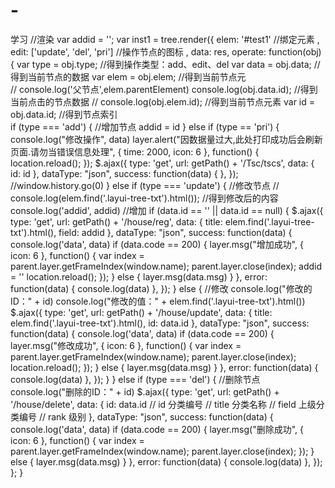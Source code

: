 # -
学习
	//渲染
				var addid = '';
				var inst1 = tree.render({
					elem: '#test1' //绑定元素
						,
					edit: ['update', 'del', 'pri'] //操作节点的图标
						,
					data: res,
					operate: function(obj) {
						var type = obj.type; //得到操作类型：add、edit、del
						var data = obj.data; //得到当前节点的数据
						var elem = obj.elem; //得到当前节点元   
						// console.log('父节点',elem.parentElement)
						console.log(obj.data.id); //得到当前点击的节点数据
						// console.log(obj.elem.id); //得到当前节点元素
						var id = obj.data.id; //得到节点索引  
						if (type === 'add') { //增加节点
							addid = id
						} else if (type == 'pri') {
							console.log("修改操作", data)
							layer.alert("因数据量过大,此处打印成功后会刷新页面.请勿当错误信息处理", {
								time: 2000,
								icon: 6
							}, function() {
								location.reload();
							});
							$.ajax({
								type: 'get',
								url: getPath() + '/Tsc/tscs',
								data: {
									id: id
								},
								dataType: "json",
								success: function(data) { 
								},
							});
							//window.history.go(0)
						} else if (type === 'update') { //修改节点
							// console.log(elem.find('.layui-tree-txt').html()); //得到修改后的内容
							console.log('addid', addid)
							//增加
							if (data.id == '' || data.id == null) {
								$.ajax({
									type: 'get',
									url: getPath() + '/house/reg',
									data: {
										title: elem.find('.layui-tree-txt').html(),
										field: addid
									},
									dataType: "json",
									success: function(data) {
										console.log('data', data)
										if (data.code == 200) {
											layer.msg("增加成功", {
												icon: 6
											}, function() {
												var index = parent.layer.getFrameIndex(window.name);
												parent.layer.close(index);
												addid = ''
												location.reload();
											});
										} else {
											layer.msg(data.msg)
										}
									},
									error: function(data) {
										console.log(data)
									},
								});
							} else { //修改
								console.log("修改的ID：" + id)
								console.log("修改的值：" + elem.find('.layui-tree-txt').html())
								$.ajax({
									type: 'get',
									url: getPath() + '/house/update',
									data: {
										title: elem.find('.layui-tree-txt').html(),
										id: data.id
									},
									dataType: "json",
									success: function(data) {
										console.log('data', data)
										if (data.code == 200) {
											layer.msg("修改成功", {
												icon: 6
											}, function() {
												var index = parent.layer.getFrameIndex(window.name);
												parent.layer.close(index);
												location.reload();
											});
										} else {
											layer.msg(data.msg)
										}
									},
									error: function(data) {
										console.log(data)
									},
								});
							}
						} else if (type === 'del') { //删除节点						
							console.log("删除的ID：" + id)
							$.ajax({
								type: 'get',
								url: getPath() + '/house/delete',
								data: {
									id: data.id
									// id 分类编号
									// title 分类名称
									// field 上级分类编号
									// rank 级别
								},
								dataType: "json",
								success: function(data) {
									console.log('data', data)
									if (data.code == 200) {
										layer.msg("删除成功", {
											icon: 6
										}, function() {
											var index = parent.layer.getFrameIndex(window.name);
											parent.layer.close(index);
										});
									} else {
										layer.msg(data.msg)
									}
								},
								error: function(data) {
									console.log(data)
								},
							});
						};
					}
